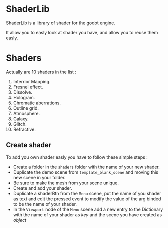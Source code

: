 # ShaderLib
ShaderLib is a library of shader for the godot engine.

It allow you to easly look at shader you have, and allow you to reuse them easly.


# Shaders
Actually are 10 shaders in the list :

 1. Interrior Mapping.
 2. Fresnel effect.
 3. Dissolve.
 4. Hologram.
 5. Chromatic aberrations.
 6. Outline grid.
 7. Atmosphere.
 8. Galaxy.
 9. Glitch.
 10. Refractive.

## Create shader

To add you own shader easly you have to follow these simple steps :

 - Create a folder in the `shaders` folder with the name of your new shader.
 - Duplicate the demo scene from `template_blank_scene` and moving this new scene in your folder.
 - Be sure to make the mesh from your scene unique.
 - Create and add your shader.
 - Duplicate a shaderBtn from the `Menu` scene, put the name of you shader as text and edit the pressed event to modify the value of the arg binded to be the name of your shader.
 - In the `Viewport` node of the `Menu` scene add a new entry to the Dictionary with the name of your shader as *key* and the scene you have created as *object*
